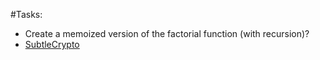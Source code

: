 #Tasks:
 - Create a memoized version of the factorial function (with recursion)?
 - [SubtleCrypto](https://developer.mozilla.org/en-US/docs/Web/API/SubtleCrypto)